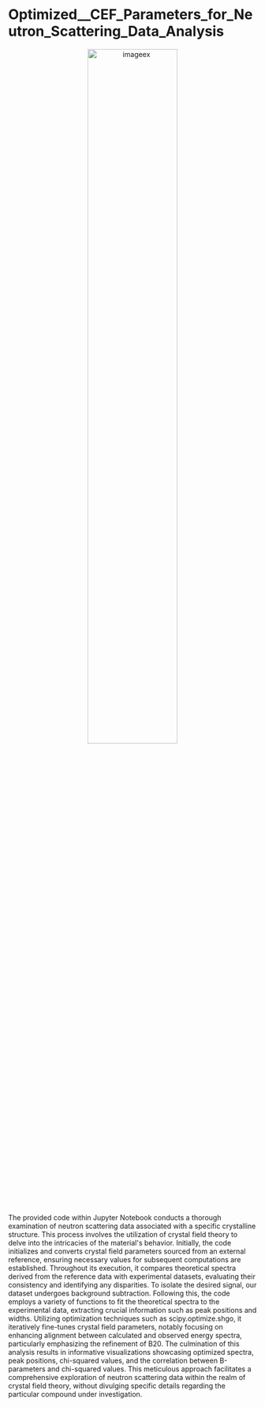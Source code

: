 # Optimized__CEF_Parameters_for_Neutron_Scattering_Data_Analysis
<p align="center">
  <img src="https://github.com/roysjmun0317/Optimized_CEF_Parameters_for_Neutron_Scattering_Data_Analysis/assets/78396618/391697bb-1e53-4cb7-8f6f-2e5ff3a92f68" alt="imageex" width="60%" />
</p>
The provided code within Jupyter Notebook conducts a thorough examination of neutron scattering data associated with a specific crystalline structure. This process involves the utilization of crystal field theory to delve into the intricacies of the material's behavior. Initially, the code initializes and converts crystal field parameters sourced from an external reference, ensuring necessary values for subsequent computations are established. Throughout its execution, it compares theoretical spectra derived from the reference data with experimental datasets, evaluating their consistency and identifying any disparities. To isolate the desired signal, our dataset undergoes background subtraction. Following this, the code employs a variety of functions to fit the theoretical spectra to the experimental data, extracting crucial information such as peak positions and widths. Utilizing optimization techniques such as scipy.optimize.shgo, it iteratively fine-tunes crystal field parameters, notably focusing on enhancing alignment between calculated and observed energy spectra, particularly emphasizing the refinement of B20. The culmination of this analysis results in informative visualizations showcasing optimized spectra, peak positions, chi-squared values, and the correlation between B-parameters and chi-squared values. This meticulous approach facilitates a comprehensive exploration of neutron scattering data within the realm of crystal field theory, without divulging specific details regarding the particular compound under investigation.
